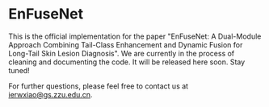 # EnFuseNet
This is the official implementation for the paper "EnFuseNet: A Dual-Module Approach Combining Tail-Class Enhancement and Dynamic Fusion for Long-Tail Skin Lesion Diagnosis".
We are currently in the process of cleaning and documenting the code. It will be released here soon. Stay tuned!

For further questions, please feel free to contact us at ierwxiao@gs.zzu.edu.cn.
